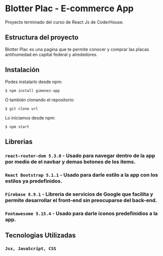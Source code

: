 # Blotter Plac - E-commerce App

Proyecto terminado del curso de React Js de CoderHouse.


## Estructura del proyecto

Blotter Plac es una pagina que te permite conocer y comprar las placas antihumedad en capital federal y alrededores.


## Instalación

Podes instalarlo desde npm:

`$ npm install gimenez-app`

O también clonando el repositorio:

`$ git clone url`

Lo iniciamos desde npm:

`$ npm start`


## Librerias

### `react-router-dom 5.3.0` - Usado para navegar dentro de la app por medio de el navbar y demas botones de los items.

### `React Bootstrap 5.1.1` - Usado para darle estilo a la app con los estilos ya predefinidos.

### `Firebase 8.9.1` - Libreria de servicios de Google que facilita y permite desarrollar el front-end sin preocuparse del back-end.

### `Fontawesome 5.15.4` - Usado para darle iconos predefinidios a la app.


## Tecnologias Utilizadas

### `Jsx, JavaScript, CSS`



